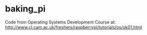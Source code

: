 baking_pi
=========

Code from Operating Systems Development Course at: http://www.cl.cam.ac.uk/freshers/raspberrypi/tutorials/os/ok01.html